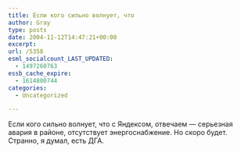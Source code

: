 ```yaml
---
title: Если кого сильно волнует, что
author: Gray
type: posts
date: 2004-11-12T14:47:21+00:00
excerpt:
url: /5358
esml_socialcount_LAST_UPDATED:
  - 1497260763
essb_cache_expire:
  - 1614800744
categories:
  - Uncategorized

---
```








Если кого сильно волнует, что с Яндексом, отвечаем &#8212; серьезная авария в районе, отсутствует энергоснабжение. Но скоро будет.  
Странно, я думал, есть ДГА.